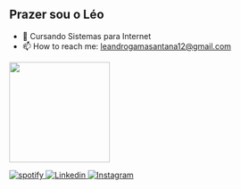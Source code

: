 ## Prazer sou o Léo

- 🌱 Cursando Sistemas para Internet
- 📫 How to reach me: leandrogamasantana12@gmail.com


<div>
  <a href="https://beacons.ai/Legamas">
    <img  height="180cm" src="https://github-readme-stats.vercel.app/api?username=Legamas&show_icons=true&theme+dracula&include_all_commits=true&count_private=true"/><br>
 
<a href = "https://open.spotify.com/user/12160674247"> <img src = "https://img.shields.io/badge/spotify-%1DB954.svg?&style=for-the-emblema & logo = spotify & logoColor = white " alt = " spotify "  /> </a> 
<a href = "https://www.linkedin.com/in/leandrogs/"> <img src = "https://img.shields.io/badge/Linkedin-%230077B5.svg?&style=for-the-emblema & logo = Linkedin & logoColor = white " alt = " Linkedin "  /> </a>
<a href = "https://www.instagram.com/_leandrgs/"> <img src = "https://img.shields.io/badge/Instagram-E1306C.svg?&style=for-the-emblema & logo = Linkedin & logoColor = white " alt = " Instagram "  /> </a>

##
    
    
